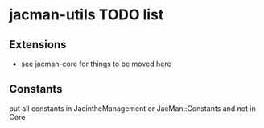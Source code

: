 # jacman-utils TODO list

## Extensions
* see jacman-core for things to be moved here

## Constants
put all constants in JacintheManagement  or JacMan::Constants and not in Core
